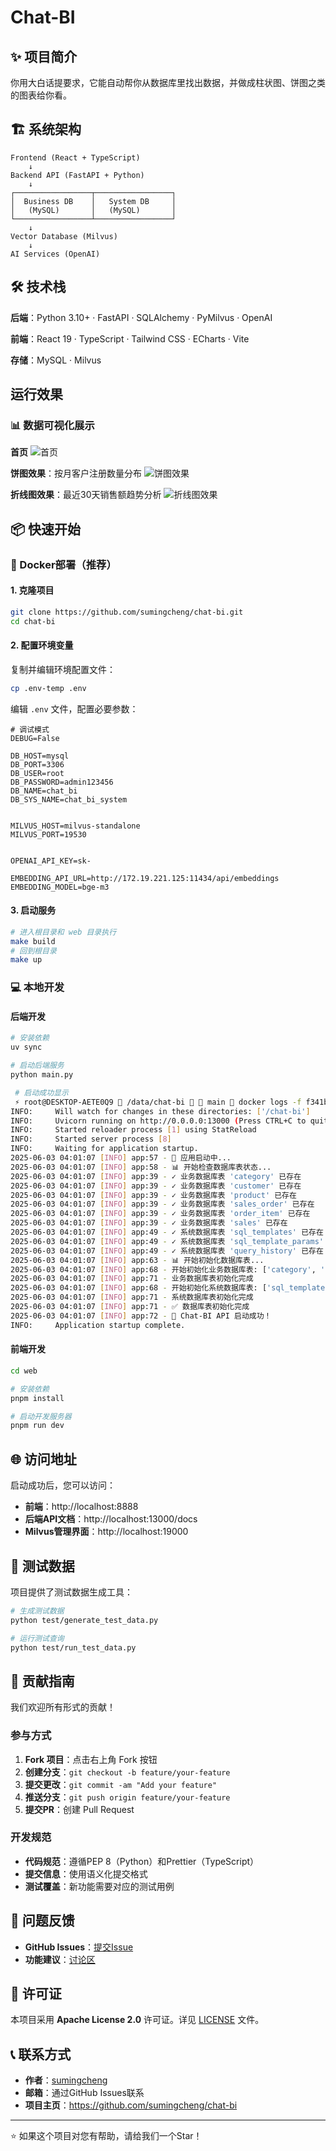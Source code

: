 # Chat-BI

## ✨ 项目简介

你用大白话提要求，它能自动帮你从数据库里找出数据，并做成柱状图、饼图之类的图表给你看。

## 🏗️ 系统架构

```
Frontend (React + TypeScript)
    ↓
Backend API (FastAPI + Python)
    ↓
┌─────────────────┬─────────────────┐
│  Business DB    │   System DB     │
│   (MySQL)       │   (MySQL)       │
└─────────────────┴─────────────────┘
    ↓
Vector Database (Milvus)
    ↓
AI Services (OpenAI)
```

## 🛠️ 技术栈

**后端**：Python 3.10+ · FastAPI · SQLAlchemy · PyMilvus · OpenAI

**前端**：React 19 · TypeScript · Tailwind CSS · ECharts · Vite

**存储**：MySQL · Milvus


## 运行效果

### 📊 数据可视化展示
**首页**
![首页](images/index.png)

**饼图效果**：按月客户注册数量分布
![饼图效果](images/pie.png)

**折线图效果**：最近30天销售额趋势分析
![折线图效果](images/line.png)


## 📦 快速开始

### 🐳 Docker部署（推荐）

#### 1. 克隆项目
```bash
git clone https://github.com/sumingcheng/chat-bi.git
cd chat-bi
```

#### 2. 配置环境变量
复制并编辑环境配置文件：
```bash
cp .env-temp .env
```

编辑 `.env` 文件，配置必要参数：
```env
# 调试模式
DEBUG=False

DB_HOST=mysql
DB_PORT=3306
DB_USER=root
DB_PASSWORD=admin123456
DB_NAME=chat_bi
DB_SYS_NAME=chat_bi_system


MILVUS_HOST=milvus-standalone
MILVUS_PORT=19530


OPENAI_API_KEY=sk-

EMBEDDING_API_URL=http://172.19.221.125:11434/api/embeddings
EMBEDDING_MODEL=bge-m3
```

#### 3. 启动服务
```bash
# 进入根目录和 web 目录执行 
make build
# 回到根目录
make up 
```

### 💻 本地开发

#### 后端开发
```bash
# 安装依赖
uv sync

# 启动后端服务
python main.py
```

```bash
 # 启动成功显示
 ⚡ root@DESKTOP-AETE0Q9  /data/chat-bi   main  docker logs -f f341b3959a99
INFO:     Will watch for changes in these directories: ['/chat-bi']
INFO:     Uvicorn running on http://0.0.0.0:13000 (Press CTRL+C to quit)
INFO:     Started reloader process [1] using StatReload
INFO:     Started server process [8]
INFO:     Waiting for application startup.
2025-06-03 04:01:07 [INFO] app:57 - 🚀 应用启动中...
2025-06-03 04:01:07 [INFO] app:58 - 📊 开始检查数据库表状态...
2025-06-03 04:01:07 [INFO] app:39 - ✓ 业务数据库表 'category' 已存在
2025-06-03 04:01:07 [INFO] app:39 - ✓ 业务数据库表 'customer' 已存在
2025-06-03 04:01:07 [INFO] app:39 - ✓ 业务数据库表 'product' 已存在
2025-06-03 04:01:07 [INFO] app:39 - ✓ 业务数据库表 'sales_order' 已存在
2025-06-03 04:01:07 [INFO] app:39 - ✓ 业务数据库表 'order_item' 已存在
2025-06-03 04:01:07 [INFO] app:39 - ✓ 业务数据库表 'sales' 已存在
2025-06-03 04:01:07 [INFO] app:49 - ✓ 系统数据库表 'sql_templates' 已存在
2025-06-03 04:01:07 [INFO] app:49 - ✓ 系统数据库表 'sql_template_params' 已存在
2025-06-03 04:01:07 [INFO] app:49 - ✓ 系统数据库表 'query_history' 已存在
2025-06-03 04:01:07 [INFO] app:63 - 📊 开始初始化数据库表...
2025-06-03 04:01:07 [INFO] app:68 - 开始初始化业务数据库表: ['category', 'customer', 'product', 'sales_order', 'order_item', 'sales']
2025-06-03 04:01:07 [INFO] app:71 - 业务数据库表初始化完成
2025-06-03 04:01:07 [INFO] app:68 - 开始初始化系统数据库表: ['sql_templates', 'sql_template_params', 'query_history']
2025-06-03 04:01:07 [INFO] app:71 - 系统数据库表初始化完成
2025-06-03 04:01:07 [INFO] app:71 - ✅ 数据库表初始化完成
2025-06-03 04:01:07 [INFO] app:72 - 🎉 Chat-BI API 启动成功！
INFO:     Application startup complete.
```

#### 前端开发
```bash
cd web

# 安装依赖
pnpm install

# 启动开发服务器
pnpm run dev
```

## 🌐 访问地址

启动成功后，您可以访问：

- **前端**：http://localhost:8888
- **后端API文档**：http://localhost:13000/docs
- **Milvus管理界面**：http://localhost:19000

## 🧪 测试数据

项目提供了测试数据生成工具：

```bash
# 生成测试数据
python test/generate_test_data.py

# 运行测试查询
python test/run_test_data.py
```

## 🤝 贡献指南

我们欢迎所有形式的贡献！

### 参与方式

1. **Fork 项目**：点击右上角 Fork 按钮
2. **创建分支**：`git checkout -b feature/your-feature`
3. **提交更改**：`git commit -am "Add your feature"`
4. **推送分支**：`git push origin feature/your-feature`
5. **提交PR**：创建 Pull Request

### 开发规范

- **代码规范**：遵循PEP 8（Python）和Prettier（TypeScript）
- **提交信息**：使用语义化提交格式
- **测试覆盖**：新功能需要对应的测试用例

## 🐛 问题反馈

- **GitHub Issues**：[提交Issue](https://github.com/sumingcheng/chat-bi/issues)
- **功能建议**：[讨论区](https://github.com/sumingcheng/chat-bi/discussions)

## 📄 许可证

本项目采用 **Apache License 2.0** 许可证。详见 [LICENSE](LICENSE) 文件。

## 📞 联系方式

- **作者**：[sumingcheng](https://github.com/sumingcheng)
- **邮箱**：通过GitHub Issues联系
- **项目主页**：https://github.com/sumingcheng/chat-bi

---

⭐ 如果这个项目对您有帮助，请给我们一个Star！
